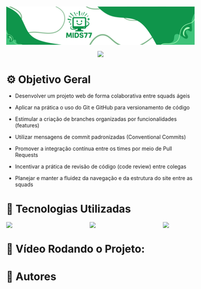 
<p align="center">
<img src="/assets/MIDS-77.svg" alt="LOGO DA MIDS " style="width: 100%; max-width: 100%; height: 500;" />
</p>

<p align="center">
<img loading="lazy" src="http://img.shields.io/static/v1?label=STATUS&message=EM_DESENVOLVIMENTO&color=GREEN&style=for-the-badge"/>
</p>


# ⚙️ Objetivo Geral

- Desenvolver um projeto web de forma colaborativa entre squads ágeis

- Aplicar na prática o uso do Git e GitHub para versionamento de código

- Estimular a criação de branches organizadas por funcionalidades (features)

- Utilizar mensagens de commit padronizadas (Conventional Commits)

- Promover a integração contínua entre os times por meio de Pull Requests

- Incentivar a prática de revisão de código (code review) entre colegas

- Planejar e manter a fluidez da navegação e da estrutura do site entre as squads

# 👾 Tecnologias Utilizadas

<div style="display: flex; justify-content: space-between; gap: 10px;">
  <img loading="lazy" src="https://img.shields.io/badge/%20GITHUB-A8D5BA?style=for-the-badge&logo=" style="width: 131px;"/>
  <img loading="lazy" src="https://img.shields.io/badge/%20HTML-66BB88?style=for-the-badge&logo=" style="width: 104px;"/>
  <img loading="lazy" src="https://img.shields.io/badge/%20CSS-2E7D32?style=for-the-badge&logo=" style="width: 85px;"/>

</div>

# 🎥 Vídeo Rodando o Projeto:

# 👥 Autores

